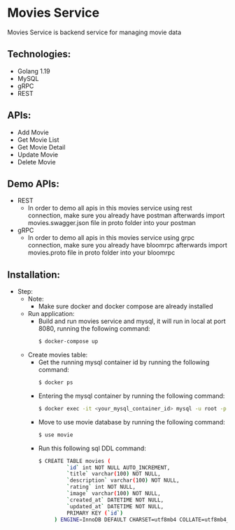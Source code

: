 # Movies Service
Movies Service is backend service for managing movie data

## Technologies:
* Golang 1.19
* MySQL
* gRPC
* REST

## APIs:
* Add Movie
* Get Movie List
* Get Movie Detail
* Update Movie
* Delete Movie

## Demo APIs:
* REST
   - In order to demo all apis in this movies service using rest connection, make sure you already have postman afterwards import movies.swagger.json file in proto folder into your postman
* gRPC
   - In order to demo all apis in this movies service using grpc connection, make sure you already have bloomrpc afterwards import movies.proto file in proto folder into your bloomrpc

## Installation:
* Step:
    * Note:
        - Make sure docker and docker compose are already installed
    * Run application:
        - Build and run movies service and mysql, it will run in local at port 8080, running the following command:
           ```bash
           $ docker-compose up
           ```
    * Create movies table:
        - Get the running mysql container id by running the following command:
           ```bash
           $ docker ps
           ```
        - Entering the mysql container by running the following command:
           ```bash
           $ docker exec -it <your_mysql_container_id> mysql -u root -p root
           ```
        - Move to use movie database by running the following command:
           ```bash
           $ use movie
           ```
        - Run this following sql DDL command:
           ```bash
           $ CREATE TABLE movies (
                    `id` int NOT NULL AUTO_INCREMENT,
                    `title` varchar(100) NOT NULL,
                    `description` varchar(100) NOT NULL,
                    `rating` int NOT NULL,
                    `image` varchar(100) NOT NULL,
                    `created_at` DATETIME NOT NULL,
                    `updated_at` DATETIME NOT NULL,
                    PRIMARY KEY (`id`)
                ) ENGINE=InnoDB DEFAULT CHARSET=utf8mb4 COLLATE=utf8mb4_0900_ai_ci;
            ```
